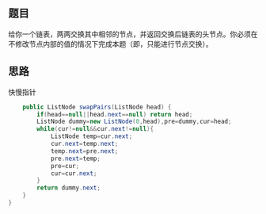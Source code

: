 ## 题目
给你一个链表，两两交换其中相邻的节点，并返回交换后链表的头节点。你必须在不修改节点内部的值的情况下完成本题（即，只能进行节点交换）。
## 思路
快慢指针
```java
    public ListNode swapPairs(ListNode head) {
        if(head==null||head.next==null) return head;
        ListNode dummy=new ListNode(0,head),pre=dummy,cur=head;
        while(cur!=null&&cur.next!=null){
            ListNode temp=cur.next;
            cur.next=temp.next;
            temp.next=pre.next;
            pre.next=temp;
            pre=cur;
            cur=cur.next;
        }
        return dummy.next;
    }
}
```
